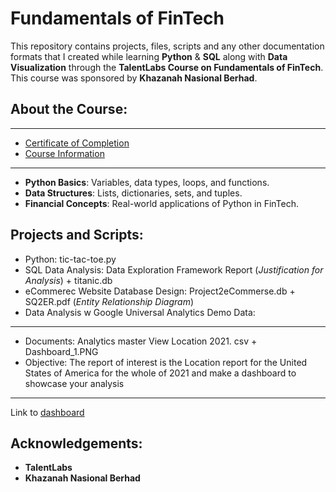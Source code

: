 # Fundamentals of FinTech

This repository contains projects, files, scripts and any other documentation formats that I created while learning **Python** & **SQL** along with **Data Visualization** through the **TalentLabs Course on Fundamentals of FinTech**. This course was sponsored by **Khazanah Nasional Berhad**.

## About the Course:
---
- [Certificate of Completion](https://www.talentlabs.org/certificate/urxKkxn7SKSYi9u48GR6eQ)
- [Course Information](https://www.talentlabs.org/courses/fif)
---
- **Python Basics**: Variables, data types, loops, and functions.
- **Data Structures**: Lists, dictionaries, sets, and tuples.
- **Financial Concepts**: Real-world applications of Python in FinTech.

## Projects and Scripts:
- Python: tic-tac-toe.py
- SQL Data Analysis: Data Exploration Framework Report (_Justification for Analysis_) + titanic.db 
- eCommerec Website Database Design: Project2eCommerse.db + SQ2ER.pdf (_Entity Relationship Diagram_)
- Data Analysis w Google Universal Analytics Demo Data:

---
 
 - Documents: Analytics master View Location 2021. csv + Dashboard_1.PNG
 - Objective: The report of interest is the Location report for the United States of America for the whole of 2021 and make a dashboard to showcase your analysis
    
---
Link to [dashboard](https://public.tableau.com/views/GoogleAnalyticsUnitedstates2021VisualizationbyLesterWeeYiCheng/Dashboard1?:language=en-US&:sid=&:redirect=auth&:display_count=n&:origin=viz_share_link)
## Acknowledgements:
- **TalentLabs**
- **Khazanah Nasional Berhad**
